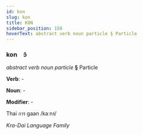 ```yaml
---
id: kon
slug: kon
title: KON
sidebar_position: 158
hoverText: abstract verb noun particle § Particle
---
```


### kon&emsp;<span kind="abugida">ɔ̃</span>

*abstract verb noun particle* **§** Particle

**Verb**: -

**Noun**: -

**Modifier**: -

Thai การ gaan /kaːn˧/

*Kra-Dai Language Family*